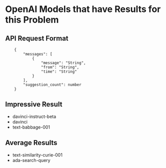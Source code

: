 # OpenAI Models that have Results for this Problem

## API Request Format

```
    {
        "messages": [
            {
                "message": "String",
                "from": "String",
                "time": "String"
            }
        ],
        "suggestion_count": number
    }
```

## Impressive Result

- davinci-instruct-beta
- davinci
- text-babbage-001

## Average Results

- text-similarity-curie-001
- ada-search-query
